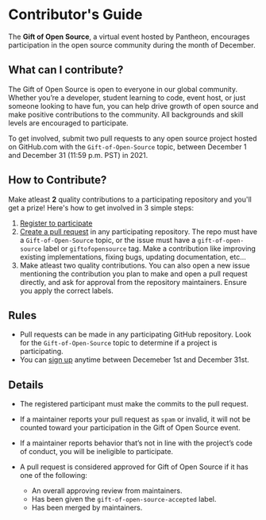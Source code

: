 # Contributor's Guide

The **Gift of Open Source**, a virtual event hosted by Pantheon, encourages participation in the open source community during the month of December. 

## What can I contribute?
The Gift of Open Source is open to everyone in our global community.
Whether you’re a developer, student learning to code, event host, or just someone looking to have fun, you can help drive growth of open source and make positive contributions to the community.
All backgrounds and skill levels are encouraged to participate.

To get involved, submit two pull requests to any open source project hosted on GitHub.com with the `Gift-of-Open-Source` topic, between December 1 and December 31 (11:59 p.m. PST) in 2021. 


## How to Contribute?

Make atleast **2** quality contributions to a participating repository and you'll get a prize! Here's how to get involved in 3 simple steps:

1. [Register to participate](https://pantheon.io/gift-open-source#register)
1. [Create a pull request](https://opensource.com/article/19/7/create-pull-request-github) in any participating repository. The repo must have a `Gift-of-Open-Source` topic, or the issue must have a `gift-of-open-source` label or `giftofopensource` tag. Make a contribution like improving existing implementations, fixing bugs, updating documentation, etc...
1. Make atleast two quality contributions. You can also open a new issue mentioning the contribution you plan to make and open a pull request directly, and ask for approval from the repository maintainers. Ensure you apply the correct labels.


## Rules

* Pull requests can be made in any participating GitHub repository. Look for the `Gift-of-Open-Source` topic to determine if a project is participating. 
* You can [sign up](https://pantheon.io/gift-open-source#register) anytime between Decemeber 1st and December 31st.


## Details

* The registered participant must make the commits to the pull request.

* If a maintainer reports your pull request as `spam` or invalid, it will not be counted toward your participation in the Gift of Open Source event.

* If a maintainer reports behavior that’s not in line with the project’s code of conduct, you will be ineligible to participate.

* A pull request is considered approved for Gift of Open Source if it has one of the following:
  * An overall approving review from maintainers.
  * Has been given the `gift-of-open-source-accepted` label.
  * Has been merged by maintainers.


